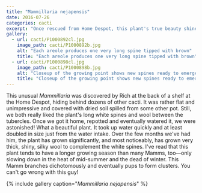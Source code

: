 ```yaml
---
title: "Mammillaria nejapensis"
date: 2016-07-26
categories: cacti
excerpt: "Once rescued from Home Despot, this plant's true beauty shines through!"
gallery:
  - url: cacti/P1000892cl.jpg
    image_path: cacti/P1000892b.jpg
    alt: "Each areole produces one very long spine tipped with brown"
    title: "Each areole produces one very long spine tipped with brown"
  - url: cacti/P1000898cl.jpg
    image_path: cacti/P1000898b.jpg
    alt: "Closeup of the growing point shows new spines ready to emerge"
    title: "Closeup of the growing point shows new spines ready to emerge"
---
```


This unusual *Mammillaria* was discovered by Rich at the back of a shelf at the Home Despot, hiding behind dozens of other cacti. It was rather flat and unimpressive and covered with dried soil spilled from some other pot. Still, we both really liked the plant's long white spines and wool between the tubercles. Once we got it home, repotted and eventually watered it, we were astonished! What a beautiful plant. It took up water quickly and at least doubled in size just from the water intake. Over the few months we've had him, the plant has grown significantly, and most noticeably, has grown very thick, shiny, silky wool to complement the white spines. I've read that this plant tends to have a longer growing season than many Mamms, too—only slowing down in the heat of mid-summer and the dead of winter. This Mamm branches dichotomously and eventually pups to form clusters. You can't go wrong with this guy!

{% include gallery caption="*Mammillaria nejapensis*" %}

